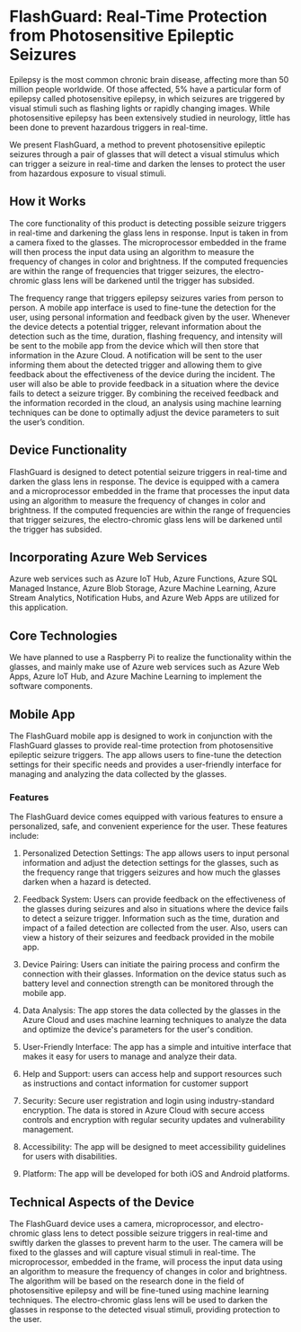 # FlashGuard: Real-Time Protection from Photosensitive Epileptic Seizures

Epilepsy is the most common chronic brain disease, affecting more than 50 million people worldwide. Of those affected, 5% have a particular form of epilepsy called photosensitive epilepsy, in which seizures are triggered by visual stimuli such as flashing lights or rapidly changing images. While photosensitive epilepsy has been extensively studied in neurology, little has been done to prevent hazardous triggers in real-time.

We present FlashGuard, a method to prevent photosensitive epileptic seizures through a pair of glasses that will detect a visual stimulus which can trigger a seizure in real-time and darken the lenses to protect the user from hazardous exposure to visual stimuli.

## How it Works

The core functionality of this product is detecting possible seizure triggers in real-time and darkening the glass lens in response. Input is taken in from a camera fixed to the glasses. The microprocessor embedded in the frame will then process the input data using an algorithm to measure the frequency of changes in color and brightness. If the computed frequencies are within the range of frequencies that trigger seizures, the electro-chromic glass lens will be darkened until the trigger has subsided.

The frequency range that triggers epilepsy seizures varies from person to person. A mobile app interface is used to fine-tune the detection for the user, using personal information and feedback given by the user. Whenever the device detects a potential trigger, relevant information about the detection such as the time, duration, flashing frequency, and intensity will be sent to the mobile app from the device which will then store that information in the Azure Cloud. A notification will be sent to the user informing them about the detected trigger and allowing them to give feedback about the effectiveness of the device during the incident. The user will also be able to provide feedback in a situation where the device fails to detect a seizure trigger. By combining the received feedback and the information recorded in the cloud, an analysis using machine learning techniques can be done to optimally adjust the device parameters to suit the user’s condition.

## Device Functionality

FlashGuard is designed to detect potential seizure triggers in real-time and darken the glass lens in response. The device is equipped with a camera and a microprocessor embedded in the frame that processes the input data using an algorithm to measure the frequency of changes in color and brightness. If the computed frequencies are within the range of frequencies that trigger seizures, the electro-chromic glass lens will be darkened until the trigger has subsided.

## Incorporating Azure Web Services

Azure web services such as Azure IoT Hub, Azure Functions, Azure SQL Managed Instance, Azure Blob Storage, Azure Machine Learning, Azure Stream Analytics, Notification Hubs, and Azure Web Apps are utilized for this application.

## Core Technologies

We have planned to use a Raspberry Pi to realize the functionality within the glasses, and mainly make use of Azure web services such as Azure Web Apps, Azure IoT Hub, and Azure Machine Learning to implement the software components.

## Mobile App

The FlashGuard mobile app is designed to work in conjunction with the FlashGuard glasses to provide real-time protection from photosensitive epileptic seizure triggers. The app allows users to fine-tune the detection settings for their specific needs and provides a user-friendly interface for managing and analyzing the data collected by the glasses.

### Features

The FlashGuard device comes equipped with various features to ensure a personalized, safe, and convenient experience for the user. These features include:

1. Personalized Detection Settings: The app allows users to input personal information and adjust the detection settings for the glasses, such as the frequency range that triggers seizures and how much the glasses darken when a hazard is detected.

2. Feedback System: Users can provide feedback on the effectiveness of the glasses during seizures and also in situations where the device fails to detect a seizure trigger. Information such as the time, duration and impact of a failed detection are collected from the user. Also, users can view a history of their seizures and feedback provided in the mobile app.

3. Device Pairing: Users can initiate the pairing process and confirm the connection with their glasses. Information on the device status such as battery level and connection strength can be monitored through the mobile app.

4. Data Analysis: The app stores the data collected by the glasses in the Azure Cloud and uses machine learning techniques to analyze the data and optimize the device's parameters for the user's condition.

5. User-Friendly Interface: The app has a simple and intuitive interface that makes it easy for users to manage and analyze their data.

6. Help and Support: users can access help and support resources such as instructions and contact information for customer support

7. Security: Secure user registration and login using industry-standard encryption. The data is stored in Azure Cloud with secure access controls and encryption with regular security updates and vulnerability management.

8. Accessibility: The app will be designed to meet accessibility guidelines for users with disabilities.

9. Platform: The app will be developed for both iOS and Android platforms.

## Technical Aspects of the Device

The FlashGuard device uses a camera, microprocessor, and electro-chromic glass lens to detect possible seizure triggers in real-time and swiftly darken the glasses to prevent harm to the user. The camera will be fixed to the glasses and will capture visual stimuli in real-time. The microprocessor, embedded in the frame, will process the input data using an algorithm to measure the frequency of changes in color and brightness. The algorithm will be based on the research done in the field of photosensitive epilepsy and will be fine-tuned using machine learning techniques. The electro-chromic glass lens will be used to darken the glasses in response to the detected visual stimuli, providing protection to the user.
